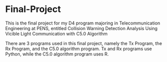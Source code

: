 # Final-Project
This is the final project for my D4 program majoring in Telecommunication Engineering at PENS, entitled Collision Warning Detection Analysis Using Vicible Light Communication with C5.0 Algorithm

There are 3 programs used in this final project, namely the Tx Program, the Rx Program, and the C5.0 algorithm program. Tx and Rx programs use Python, while the C5.0 algorithm program uses R.
